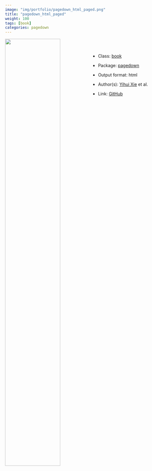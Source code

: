 ```yaml
---
image: "img/portfolio/pagedown_html_paged.png"
title: "pagedown_html_paged"
weight: 100
tags: [book]
categories: pagedown
---
```




<!--more-->

<p><a href="../../img/portfolio/pagedown_html_paged.png"><img class = "jf-image-shadow" src="../../img/portfolio/pagedown_html_paged.png" width="60%"  align="left"></a></p>

<br><br>

- Class: [book](../../tags/book)
- Package: [pagedown](pagedown)
- Output format: html

- Author(s): [Yihui Xie](https://yihui.org/) et al.
- Link: [GitHub](https://github.com/rstudio/pagedown)


